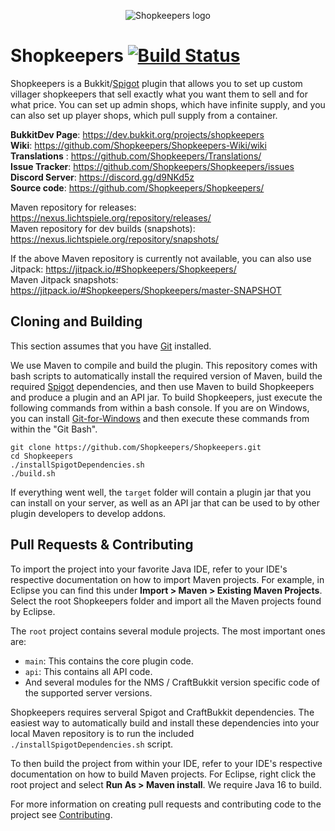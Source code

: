 <p align="center">
  <img src="https://github.com/Shopkeepers/Shopkeepers-Wiki/wiki/images/logos/shopkeepers_logo_small_with_text.png?raw=true" alt="Shopkeepers logo"/>
</p>

Shopkeepers [![Build Status](https://github.com/Shopkeepers/Shopkeepers/actions/workflows/build.yml/badge.svg?branch=master)](https://github.com/Shopkeepers/Shopkeepers/actions/workflows/build.yml)
===========

Shopkeepers is a Bukkit/[Spigot](https://www.spigotmc.org/wiki/spigot/) plugin that allows you to set up custom villager shopkeepers that sell exactly what you want them to sell and for what price. 
You can set up admin shops, which have infinite supply, and you can also set up player shops, which pull supply from a container.

**BukkitDev Page**: https://dev.bukkit.org/projects/shopkeepers  
**Wiki**: https://github.com/Shopkeepers/Shopkeepers-Wiki/wiki  
**Translations** : https://github.com/Shopkeepers/Translations/  
**Issue Tracker**: https://github.com/Shopkeepers/Shopkeepers/issues  
**Discord Server**: https://discord.gg/d9NKd5z  
**Source code**: https://github.com/Shopkeepers/Shopkeepers/  

Maven repository for releases: https://nexus.lichtspiele.org/repository/releases/  
Maven repository for dev builds (snapshots): https://nexus.lichtspiele.org/repository/snapshots/  

If the above Maven repository is currently not available, you can also use Jitpack: https://jitpack.io/#Shopkeepers/Shopkeepers/  
Maven Jitpack snapshots: https://jitpack.io/#Shopkeepers/Shopkeepers/master-SNAPSHOT  

Cloning and Building
----------------

This section assumes that you have [Git](https://git-scm.com/) installed.

We use Maven to compile and build the plugin. This repository comes with bash scripts to automatically install the required version of Maven, build the required [Spigot](https://www.spigotmc.org/wiki/spigot/) dependencies, and then use Maven to build Shopkeepers and produce a plugin and an API jar. To build Shopkeepers, just execute the following commands from within a bash console. If you are on Windows, you can install [Git-for-Windows](https://gitforwindows.org/) and then execute these commands from within the "Git Bash".

```
git clone https://github.com/Shopkeepers/Shopkeepers.git
cd Shopkeepers
./installSpigotDependencies.sh
./build.sh
```

If everything went well, the `target` folder will contain a plugin jar that you can install on your server, as well as an API jar that can be used to by other plugin developers to develop addons.

Pull Requests & Contributing
----------

To import the project into your favorite Java IDE, refer to your IDE's respective documentation on how to import Maven projects. For example, in Eclipse you can find this under **Import > Maven > Existing Maven Projects**. Select the root Shopkeepers folder and import all the Maven projects found by Eclipse.

The `root` project contains several module projects. The most important ones are:
* `main`: This contains the core plugin code.
* `api`: This contains all API code.
* And several modules for the NMS / CraftBukkit version specific code of the supported server versions.

Shopkeepers requires serveral Spigot and CraftBukkit dependencies. The easiest way to automatically build and install these dependencies into your local Maven repository is to run the included `./installSpigotDependencies.sh` script.

To then build the project from within your IDE, refer to your IDE's respective documentation on how to build Maven projects. For Eclipse, right click the root project and select **Run As > Maven install**. We require Java 16 to build.

For more information on creating pull requests and contributing code to the project see [Contributing](CONTRIBUTING.md).
